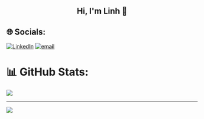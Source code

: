 ## <h2 align="center">Hi, I'm Linh 💙</h2>

## 🌐 Socials:
[![LinkedIn](https://img.shields.io/badge/LinkedIn-%230077B5.svg?logo=linkedin&logoColor=white)](https://linkedin.com/in/phamlinh20) [![email](https://img.shields.io/badge/Email-D14836?logo=gmail&logoColor=white)](mailto:linhptn20@gmail.com) 
# 📊 GitHub Stats:
![](https://nirzak-streak-stats.vercel.app/?user=PhamLinh20&theme=shadow_blue&hide_border=false)<br/>

---
[![](https://visitcount.itsvg.in/api?id=PhamLinh20&icon=0&color=0)](https://visitcount.itsvg.in)


